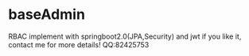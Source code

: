 # baseAdmin
RBAC implement with springboot2.0(JPA,Security) and jwt
if you like it, contact me for more details!
QQ:82425753
